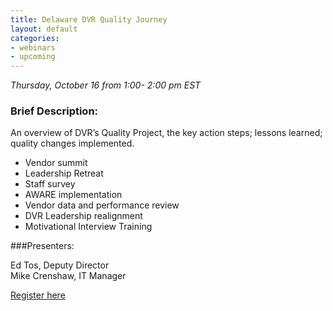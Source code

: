 ```yaml
---
title: Delaware DVR Quality Journey
layout: default
categories:
- webinars
- upcoming
---
```

*Thursday, October 16 from 1:00- 2:00 pm EST*


### Brief Description:

An overview of DVR’s Quality Project, the key action steps; lessons learned; quality changes implemented.
- Vendor summit
- Leadership Retreat
- Staff survey
- AWARE implementation
- Vendor data and performance review
- DVR Leadership realignment
- Motivational Interview Training

###Presenters:

Ed Tos, Deputy Director  
Mike Crenshaw, IT Manager


<a class="btn btn-primary btn-lg" role="button" href="https://events-na6.adobeconnect.com/content/connect/c1/839220836/en/events/event/shared/1149932032/event_registration.html?sco-id=1241152519&_charset_=utf-8">Register here</a>
